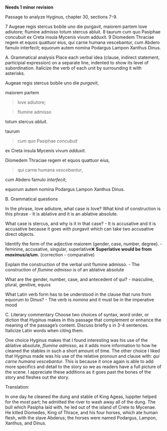 **Needs 1 minor revision**

Passage to analyze
Hyginus, chapter 30, sections 7-9.

7 Augeae regis stercus bobile uno die purgavit, maiorem partem Iove adiutore; flumine admisso totum stercus abluit.
8 taurum cum quo Pasiphae concubuit ex Creta insula Mycenis vivum adduxit.
9 Diomedem Thraciae regem et equos quattuor eius, qui carne humana vescebantur, cum Abdero famulo interfecit; equorum autem nomina Podargus Lampon Xanthus Dinus.

A. Grammatical analysis
Place each verbal idea (clause, indirect statement, participial expression) on a separate line, indented to show its level of subordination. 
Italicize the verb of each unit by surrounding it with asterisks.

Augeae regis stercus bobile uno die *purgavit*, 

maiorem partem 

> Iove adiutore; 

> flumine admisso

 totum stercus *abluit*. 
 
 taurum  

>cum quo Pasiphae *concubuit* 

ex Creta insula Mycenis vivum *adduxit*.

Diomedem Thraciae regem et equos quattuor eius, 

> qui carne humana *vescebantur*, 

cum Abdero famulo *interfecit*; 

equorum autem nomina Podargus Lampon Xanthus Dinus.



B. Grammatical questions

In the phrase, Iove adiutore, what case is Iove? What kind of construction is this phrase - It is ablative and it is an ablative absolute. 

What case is stercus, and why is it in that case? - It is accusative and it is accusative because it goes with purgavit which can take two accusative direct objects.

Identify the form of the adjective maiorem (gender, case, number, degree). - feminine, accusative, singular, superlative❌ **Superlative would be from *maximus/a/um*.** (correction - comparative)

Explain the construction of the verbal unit flumine admisso. - The construction of *flumine admisso* is of an ablative absolute 

What are the gender, number, case, and antecedent of qui? - masculine, plural, genitive, equos

What Latin verb form has to be understood in the clause that runs from equorum to Dinus? - The verb is *nomina* and it must be in the imperative mood


C. Literary commentary
Choose two choices of syntax, word order, or diction that Hyginus makes in this passage that complement or enhance the meaning of the passage’s content. 
Discuss briefly s in 3-4 sentences. Italicize Latin words when citing them.

One choice Hyginus makes that I found interesting was his use of the ablative absolute, *flumine admisso*, as it adds more information to how he cleaned the stables in such a short amount of time. The other choice I liked that Hyginus made was his use of the relative pronoun and clause with: *qui carne humana vescebantur*. This is because it once again is able to add more specifics and detail to the story so we as readers have a full picture of the scene. I appreciate these additions as it goes past the bones of the story and fleshes out the story.

Translation:

In one day he cleaned the dung and stable of King Ageas, Iuppiter helped for the most part; he admitted the river to wash away all of the dung. The bull which Pasipha laid with, he led out of the island of Crete to Mycenae. He killed Diomedes, King of Thrace, and his four horses, which ate human flesh, with the slave Abderus; the horses were named Podargus, Lampon, Xanthus, and Dinus. 


